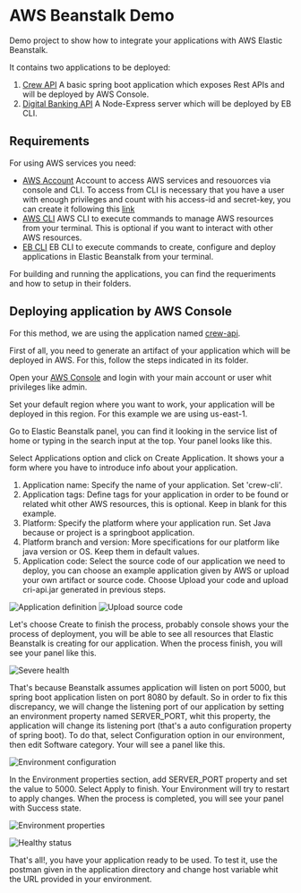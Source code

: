 # AWS Beanstalk Demo
Demo project to show how to integrate your applications with AWS Elastic Beanstalk.

It contains two applications to be deployed:
1. [Crew API](https://github.com/robertem/aws-beanstalk-demo/tree/master/crew-api)
A basic spring boot application which exposes Rest APIs and will be deployed by AWS Console. 
2. [Digital Banking API](https://github.com/robertem/aws-beanstalk-demo/tree/master/digital-banking-api) A Node-Express server which will be deployed by EB CLI.


## Requirements
For using AWS services you need:

- [AWS Account](https://aws.amazon.com/es/console/) Account to access AWS services and resouorces via console and CLI. To access from CLI is necessary that you have a user with enough privileges and count with his access-id and secret-key, you can create it following this [link](https://docs.aws.amazon.com/es_es/IAM/latest/UserGuide/id_users_create.html)
- [AWS CLI](https://docs.aws.amazon.com/es_es/cli/latest/userguide/cli-chap-install.html) AWS CLI to execute commands to manage AWS resources from your terminal. This is optional if you want to interact with other AWS resources.
- [EB CLI](https://docs.aws.amazon.com/elasticbeanstalk/latest/dg/eb-cli3-install.html) EB CLI to execute commands to create, configure and deploy applications in Elastic Beanstalk from your terminal.

For building and running the applications, you can find the requeriments and how to setup in their folders.

## Deploying application by AWS Console

For this method, we are using the application named [crew-api](https://github.com/robertem/aws-beanstalk-demo/tree/master/crew-api).

First of all, you need to generate an artifact of your application which will be deployed in AWS. For this, follow the steps indicated in its folder.


Open your [AWS Console](https://console.aws.amazon.com/) and login with your main account or user whit privileges like admin.

Set your default region where you want to work, your application will be deployed in this region. For this example we are using us-east-1.

Go to Elastic Beanstalk panel, you can find it looking in the service list of home or typing in the search input at the top. Your panel looks like this.

Select Applications option and click on Create Application. It shows your a form where you have to introduce info about your application.

1. Application name: Specify the name of your application. Set 'crew-cli'.
2. Application tags: Define tags for your application in order to be found or related whit other AWS resources, this is optional. Keep in blank for this example.
3. Platform: Specify the platform where your application run. Set Java because or project is a springboot application.
4. Platform branch and version: More specifications for our platform like java version or OS. Keep them in default values.
5. Application code: Select the source code of our application we need to deploy, you can choose an example application given by AWS or upload your own artifact or source code. Choose Upload your code and upload cri-api.jar generated in previous steps.

![Application definition](../images/console-application-creation.png)
![Upload source code](../images/console-application-upload.png)

Let's choose Create to finish the process, probably console shows your the process of deployment, you will be able to see all resources that Elastic Beanstalk is creating for our application. When the process finish, you will see your panel like this.

![Severe health](../images/console-environment-error.png)

That's because Beanstalk assumes application will listen on port 5000, but spring boot application listen on port 8080 by default. So in order to fix this discrepancy, we will change the listening port of our application by setting an environment property named SERVER_PORT, whit this property, the application will change its listening port (that's a auto configuration property of spring boot). To do that, select Configuration option in our environment, then edit Software category. Your will see a panel like this.

![Environment configuration](../images/console-environment-config.png)

In the Environment properties section, add SERVER_PORT property and set the value to 5000. Select Apply to finish. Your Environment will try to restart to apply changes. When the process is completed, you will see your panel with Success state.

![Environment properties](../images/console-environment-properties.png)

![Healthy status](../images/console-environment-success.png)

That's all!, you have your application ready to be used. To test it, use the postman given in the application directory and change host variable whit the URL provided in your environment.